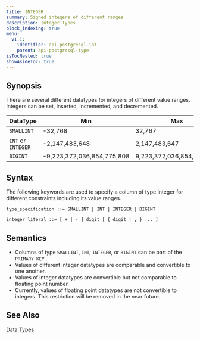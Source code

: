 ```yaml
---
title: INTEGER
summary: Signed integers of different ranges
description: Integer Types
block_indexing: true
menu:
  v1.1:
    identifier: api-postgresql-int
    parent: api-postgresql-type
isTocNested: true
showAsideToc: true
---
```


## Synopsis
There are several different datatypes for integers of different value ranges. Integers can be set, inserted, incremented, and decremented.

DataType | Min | Max |
---------|-----|-----|
`SMALLINT` | -32,768 | 32,767 |
`INT` or `INTEGER` | -2,147,483,648 | 2,147,483,647 |
`BIGINT` | -9,223,372,036,854,775,808 | 9,223,372,036,854,775,807 |

## Syntax
The following keywords are used to specify a column of type integer for different constraints including its value ranges.

```
type_specification ::= SMALLINT | INT | INTEGER | BIGINT

integer_literal ::= [ + | - ] digit [ { digit | , } ... ]
```

## Semantics

- Columns of type `SMALLINT`, `INT`, `INTEGER`, or `BIGINT` can be part of the `PRIMARY KEY`.
- Values of different integer datatypes are comparable and convertible to one another.
- Values of integer datatypes are convertible but not comparable to floating point number.
- Currently, values of floating point datatypes are not convertible to integers. This restriction
will be removed in the near future.

## See Also

[Data Types](../type)
